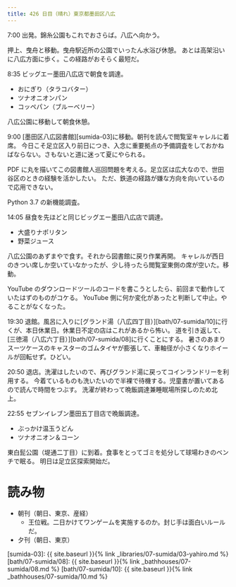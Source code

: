 ```yaml
---
title: 426 日目（晴れ）東京都墨田区八広
---
```


7:00 出発。錦糸公園もこれでおさらば。八広へ向かう。

押上、曳舟と移動。曳舟駅近所の公園でいったん水浴び休憩。
あとは高架沿いに八広方面に歩く。この経路がおそらく最短だ。

8:35 ビッグエー墨田八広店で朝食を調達。
* おにぎり（タラコバター）
* ツナオニオンパン
* コッペパン（ブルーベリー）

八広公園に移動して朝食休憩。

9:00 [墨田区八広図書館][sumida-03]に移動。朝刊を読んで閲覧室キャレルに着席。
今日こそ足立区入り前日につき、入念に重要拠点の予備調査をしておかねばならない。さもないと道に迷って夏にやられる。

PDF に丸を描いてこの図書館人巡回問題を考える。足立区は広大なので、世田谷区のときの経験を活かしたい。
ただ、鉄道の経路が嫌な方向を向いているので応用できない。

Python 3.7 の新機能調査。

14:05 昼食を先ほどと同じビッグエー墨田八広店で調達。
* 大盛りナポリタン
* 野菜ジュース

八広公園のあずまやで食す。それから図書館に戻り作業再開。
キャレルが西日のきつい席しか空いていなかったが、少し待ったら閲覧室東側の席が空いた。移動。

YouTube のダウンロードツールのコードを書こうとしたら、前回まで動作していたはずのものがコケる。
YouTube 側に何か変化があったと判断して中止。やることがなくなった。

19:30 退館。風呂に入りに[グランド湯（八広四丁目）][bath/07-sumida/10]に行くが、本日休業日。休業日不定の店はこれがあるから怖い。
道を引き返して、[三徳湯（八広六丁目）][bath/07-sumida/08]に行くことにする。
暑さのあまりスーツケースのキャスターのゴムタイヤが膨張して、車軸径が小さくなりホイールが回転せず。ひどい。

20:50 退店。洗濯はしたいので、再びグランド湯に戻ってコインランドリーを利用する。
今着ているものも洗いたいので半裸で待機する。児童書が置いてあるので読んで時間をつぶす。
洗濯が終わって晩飯調達兼睡眠場所探しのため北上。

22:55 セブンイレブン墨田五丁目店で晩飯調達。
* ぶっかけ温玉うどん
* ツナオニオン＆コーン

東白髭公園（堤通二丁目）に到着。食事をとってゴミを処分して球場わきのベンチで眠る。
明日は足立区探索開始だ。

# 読み物

* 朝刊（朝日、東京、産経）
  * 王位戦。二日かけてワンゲームを実施するのか。封じ手は面白いルールだ。
* 夕刊（朝日、東京）

[sumida-03]: {{ site.baseurl }}{% link _libraries/07-sumida/03-yahiro.md %}
[bath/07-sumida/08]: {{ site.baseurl }}{% link _bathhouses/07-sumida/08.md %}
[bath/07-sumida/10]: {{ site.baseurl }}{% link _bathhouses/07-sumida/10.md %}
